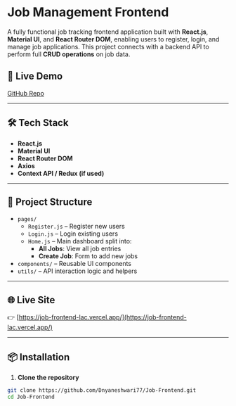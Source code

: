 # Job Management Frontend

A fully functional job tracking frontend application built with **React.js**, **Material UI**, and **React Router DOM**, enabling users to register, login, and manage job applications. This project connects with a backend API to perform full **CRUD operations** on job data.

## 🚀 Live Demo

[GitHub Repo](https://github.com/Dnyaneshwari77/Job-Frontend)

---

## 🛠 Tech Stack

- **React.js**
- **Material UI**
- **React Router DOM**
- **Axios**
- **Context API / Redux (if used)**

---

## 📂 Project Structure

- `pages/`
  - `Register.js` – Register new users
  - `Login.js` – Login existing users
  - `Home.js` – Main dashboard split into:
    - **All Jobs**: View all job entries
    - **Create Job**: Form to add new jobs
- `components/` – Reusable UI components
- `utils/` – API interaction logic and helpers

---

## 🌐 Live Site

👉 [https://job-frontend-lac.vercel.app/](https://job-frontend-lac.vercel.app/)

---

## 📦 Installation

1. **Clone the repository**

```bash
git clone https://github.com/Dnyaneshwari77/Job-Frontend.git
cd Job-Frontend
